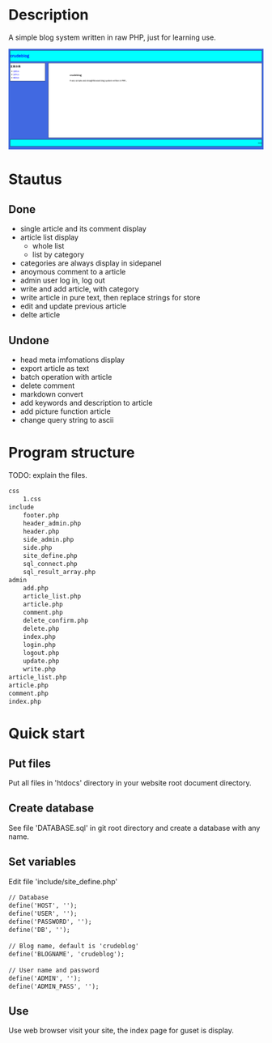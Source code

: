 # Description
A simple blog system written in raw PHP, just for learning use.

![crudeblog screenshot](crudeblog.png)

# Stautus
## Done
* single article and its comment display
* article list display
    * whole list
    * list by category
* categories are always display in sidepanel
* anoymous comment to a article
* admin user log in, log out
* write and add article, with category
* write article in pure text, then replace strings for store
* edit and update previous article
* delte article

## Undone

* head meta imfomations display
* export article as text
* batch operation with article
* delete comment
* markdown convert
* add keywords and description to article
* add picture function article 
* change query string to ascii

# Program structure

TODO: explain the files.

    css
        1.css
    include
        footer.php
        header_admin.php
        header.php
        side_admin.php
        side.php
        site_define.php
        sql_connect.php
        sql_result_array.php
    admin
        add.php
        article_list.php
        article.php
        comment.php
        delete_confirm.php
        delete.php
        index.php
        login.php
        logout.php
        update.php
        write.php
    article_list.php
    article.php
    comment.php
    index.php

# Quick start
## Put files
Put all files in 'htdocs' directory in your website root document directory.

## Create database
See file 'DATABASE.sql' in git root directory and create a database with any name.

## Set variables
Edit file 'include/site_define.php'

    // Database
    define('HOST', '');
    define('USER', '');
    define('PASSWORD', '');
    define('DB', '');

    // Blog name, default is 'crudeblog'
    define('BLOGNAME', 'crudeblog');

    // User name and password
    define('ADMIN', '');
    define('ADMIN_PASS', '');

## Use
Use web browser visit your site, the index page for guset is display.
